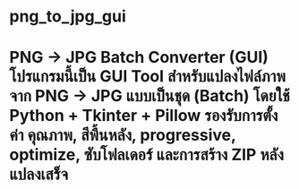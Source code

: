# png_to_jpg_gui
# PNG → JPG Batch Converter (GUI)  โปรแกรมนี้เป็น **GUI Tool** สำหรับแปลงไฟล์ภาพจาก **PNG → JPG** แบบเป็นชุด (Batch) โดยใช้ **Python + Tkinter + Pillow**   รองรับการตั้งค่า **คุณภาพ, สีพื้นหลัง, progressive, optimize, ซับโฟลเดอร์ และการสร้าง ZIP หลังแปลงเสร็จ**  
